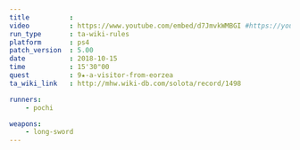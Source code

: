 ```yaml
---
title          :
video          : https://www.youtube.com/embed/d7JmvkWMBGI #https://youtu.be/d7JmvkWMBGI
run_type       : ta-wiki-rules
platform       : ps4
patch_version  : 5.00
date           : 2018-10-15
time           : 15'30"00
quest          : 9★-a-visitor-from-eorzea
ta_wiki_link   : http://mhw.wiki-db.com/solota/record/1498

runners:
    - pochi

weapons:
    - long-sword
---
```

